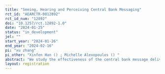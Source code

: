 ```yaml
---
title: "Seeing, Hearing and Perceiving Central Bank Messaging"
rct_id: "AEARCTR-0012892"
rct_id_num: "12892"
doi: "10.1257/rct.12892-1.0"
date: "2024-01-25"
status: "in_development"
jel: ""
start_year: "2024-01-26"
end_year: "2024-02-16"
pi: "xu zhang"
pi_other: "Xinfen Han () ; Michelle Alexopoulos () "
abstract: "We study the effectiveness of the central bank message delivery on households' inflation, wage growth and interest rate expectations. We provide random subsets of participants in the Nielsen Homescan panel with video, one chart from the monetary policy report press conference. We ask their CPI inflation, wage growth, interest rate expectations before and after the treatment. This experiment allows us to assess to what extent these verbal and nonverbal communications in the different formats of communication alter the beliefs of households."
layout: registration
---
```


